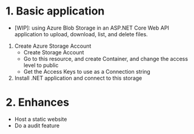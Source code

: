 # 1. Basic application

- [WIP]: using Azure Blob Storage in an ASP.NET Core Web API application to upload, download, list, and delete files.

1. Create Azure Storage Account
   - Create Storage Account
   - Go to this resource, and create Container, and change the access level to public
   - Get the Access Keys to use as a Connection string
2. Install .NET application and connect to this storage

# 2. Enhances

- Host a static website
- Do a audit feature
